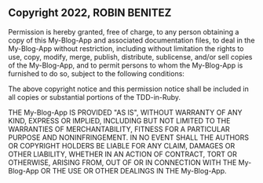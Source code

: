 ## Copyright 2022, ROBIN BENITEZ

Permission is hereby granted, free of charge, to any person obtaining a copy of this My-Blog-App and associated documentation files, to deal in the My-Blog-App without restriction, including without limitation the rights to use, copy, modify, merge, publish, distribute, sublicense, and/or sell copies of the My-Blog-App, and to permit persons to whom the My-Blog-App is furnished to do so, subject to the following conditions:

The above copyright notice and this permission notice shall be included in all copies or substantial portions of the TDD-in-Ruby.

THE My-Blog-App IS PROVIDED "AS IS", WITHOUT WARRANTY OF ANY KIND, EXPRESS OR IMPLIED, INCLUDING BUT NOT LIMITED TO THE WARRANTIES OF MERCHANTABILITY, FITNESS FOR A PARTICULAR PURPOSE AND NONINFRINGEMENT. IN NO EVENT SHALL THE AUTHORS OR COPYRIGHT HOLDERS BE LIABLE FOR ANY CLAIM, DAMAGES OR OTHER LIABILITY, WHETHER IN AN ACTION OF CONTRACT, TORT OR OTHERWISE, ARISING FROM, OUT OF OR IN CONNECTION WITH THE My-Blog-App OR THE USE OR OTHER DEALINGS IN THE My-Blog-App.
